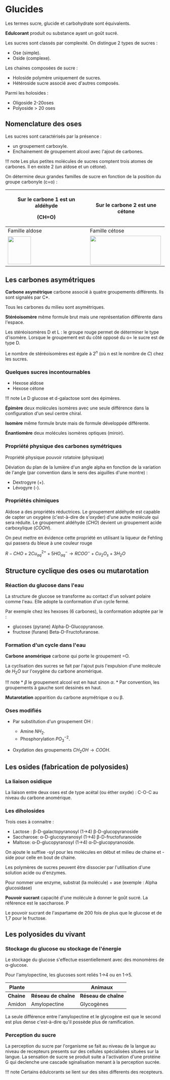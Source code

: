 # Glucides

Les termes sucre, glucide et carbohydrate sont équivalents.

__Edulcorant__ produit ou substance ayant un goût sucré.

Les sucres sont classés par complexité. On distingue 2 types de sucres :

* Ose (simple).
* Oside (complexe).

Les chaines composées de sucre :

* Holoside polymère uniquement de sucres.
* Hétéroside sucre associé avec d'autres composés.

Parmi les holosides :

* Oligoside 2-20oses
* Polyoside \> 20 oses

## Nomenclature des oses

Les sucres sont caractérisés par la présence :

* un groupement carboxyle.
* Enchainement de groupement alcool avec l'ajout de carbones.

!!! note
    Les plus petites molécules de sucres comptent trois atomes de carbones. Il en existe 2 (un aldose et un cétone).

On détermine deux grandes familles de sucre en fonction de la position du groupe carbonyle (c=o) :

<table>
<colgroup>
<col style="width: 51%" />
<col style="width: 48%" />
</colgroup>
<thead>
<tr class="header">
<th><p><strong>Sur le carbone 1 est un aldéhyde</strong></p>
<p><strong>(CH=O)</strong></p></th>
<th><strong>Sur le carbone 2 est une cétone</strong></th>
</tr>
</thead>
<tbody>
<tr class="odd">
<td>Famille aldose</td>
<td>Famille cétose</td>
</tr>
<tr class="even">
<td><img src="media/image33.jpeg"
style="width:0.75972in;height:0.91875in" /></td>
<td><img src="media/image34.jpeg"
style="width:2.3375in;height:0.96597in" /></td>
</tr>
</tbody>
</table>

## Les carbones asymétriques

__Carbone asymétrique__ carbone associé à quatre groupements différents. Ils sont signalés par C\*.

Tous les carbones du milieu sont asymétriques.

__Stéréoisomère__ même formule brut mais une représentation différente dans
l'espace.

Les stéréoisomères D et L : le groupe rouge permet de déterminer le type d'isomère. Lorsque le groupement est du côté opposé du o= le sucre est de type D.

Le nombre de stéréoisomères est égale à $2^n$ (où n est le nombre de $C$) chez les sucres.

### Quelques sucres incontournables

* Hexose aldose
* Hexose cétone

!!! note
    Le D glucose et d-galactose sont des épimères.

__Épimère__ deux molécules isomères avec une seule différence dans la configuration d'un seul centre chiral.

__Isomère__ même formule brute mais de formule développée différente.

__Énantiomère__ deux molécules isomères optiques (miroir).

### Propriété physique des carbones symétriques

Propriété physique pouvoir rotatoire (physique)

Déviation du plan de la lumière d'un angle alpha en fonction de la variation de l'angle (par convention dans le sens des aiguilles d'une montre) :

* Dextrogyre (+).
* Lévogyre (-).

### Propriétés chimiques 

Aldose a des propriétés réductrices. Le groupement aldéhyde est capable de capter un oxygène (c'est-à-dire de s'oxyder) d'une autre molécule qui sera réduite. Le groupement aldéhyde ($CHO$) devient un groupement acide carboxylique ($COOH$).

On peut mettre en évidence cette propriété en utilisant la liqueur de Fehling qui passera du bleue à une couleur rouge

$R-CHO + 2Cu^{2+}_{aq} + 5 HO^−_{aq} \rightarrow RCOO^− + Cu_2O_s + 3 H_2O$

## Structure cyclique des oses ou mutarotation

### Réaction du glucose dans l'eau

La structure de glucose se transforme au contact d'un solvant polaire comme l'eau. Elle adopte la conformation d'un cycle fermé.

Par exemple chez les hexoses (6 carbones), la conformation adoptée par le :

* glucoses (pyrane) Alpha-D-Glucopyranose.
* fructose (furane) Beta-D-Fructofuranose.

### Formation d'un cycle dans l'eau

__Carbone anomérique__ carbone qui porte le groupement =O.

La cyclisation des sucres se fait par l'ajout puis l'expulsion d'une molécule de $H_2O$ sur l'oxygène du carbone anomérique.

!!! note
    * $\beta$ le groupement alcool est en haut sinon $\alpha$.
    * Par convention, les groupements à gauche sont dessinés en haut.

__Mutarotation__ apparition du carbone asymétrique α ou β.

### Oses modifiés

* Par substitution d'un groupement OH :
    
    * Amine $NH_2$.
    * Phosphorylation $PO_3^{-2}$.

* Oxydation des groupements $CH_2OH \rightarrow COOH$.

## Les osides (fabrication de polyosides)

### La liaison osidique

La liaison entre deux oses est de type acétal (ou éther oxyde) : C-O-C
au niveau du carbone anomérique.

### Les diholosides

Trois oses à connaitre :

* Lactose : β-D-galactopyranosyl (1→4) β-D-glucopyranoside
* Saccharose: α-D-glucopyranosyl (1→4) β-D-fructofuranoside
* Maltose: α-D-glucopyranosyl (1→4) α-D-glucopyranoside.

On ajoute le suffixe -syl pour les molécules en début et milieu de chaine et -side pour celle en bout de chaine.

Les polymères de sucres peuvent être dissocier par l'utilisation d'une solution acide ou d'enzymes.

Pour nommer une enzyme, substrat (la molécule) + ase (exemple : Alpha glucosidase)

__Pouvoir sucrant__ capacité d'une molécule à donner le goût sucré. La référence est le saccharose. P 

Le pouvoir sucrant de l'aspartame de 200 fois de plus que le glucose et de 1,7 pour le fructose.

## Les polyosides du vivant

### Stockage du glucose ou stockage de l'énergie

Le stockage du glucose s'effectue essentiellement avec des monomères de α-glucose.

Pour l'amylopectine, les glucoses sont reliés 1→4 ou en 1→5.

| Plante |                      | Animaux          |
|------------|----------------------|----------------------|
| **Chaine** | **Réseau de chaîne** | **Réseau de chaîne** |
| Amidon     | Amylopectine         | Glycogènes           |

La seule différence entre l'amylopectine et le glycogène est que le second est plus dense c'est-à-dire qu'il possède plus de ramification.

### Perception du sucre

La perception du sucre par l'organisme se fait au niveau de la langue au niveau de recepteurs presents sur des cellules spécialisées situées sur la langue. La sensation de sucre se produit suite a l'activation d'une protéine G qui declenche une cascade sginalisation menant à la perception sucrée.

!!! note
   Certains édulcorants se lient sur des sites differents des recepteurs.
